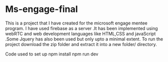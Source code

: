 # Ms-engage-final
This is a project that I have created for the microsoft engage mentee program. I have used firebase as a server .It has been implemented using webRTC and web development languages like HTML,CSS and javaScript .Some Jquery has also been used but only upto a minimal extent. To run the project download the zip folder and extract it into a new folder/ directory. 

Code used to set up 
npm install 
npm run dev
